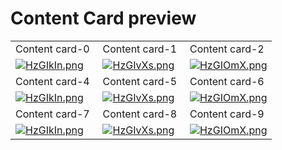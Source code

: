 # Content Card preview

<table>
  <tr>
    <td width="33.3333%" class="mb-11 mt-11">Content card-0</td>
    <td width="33.3333%" class="mb-11 mt-11">Content card-1</td>
    <td width="33.3333%" class="mb-11 mt-11" >Content card-2</td>
  </tr>

  <tr>
    <td width="33.3333%">
        <a href="https://github.com/Clueless-Community/seamless-ui/blob/main/Content%20Cards/src/content-card-1.html">
            <img src="https://i.postimg.cc/4452bkN2/Screenshot-2022-12-25-at-5-00-57-PM.png" alt="HzGIkIn.png" border="0">
        </a>
    </td>
    <td width="33.3333%">
        <a href="https://github.com/Clueless-Community/seamless-ui/blob/main/Content%20Cards/src/content-card-2.html">
            <img src="https://i.postimg.cc/sfkqwFkp/Screenshot-2022-12-25-at-5-08-10-PM.png" alt="HzGIvXs.png" border="0">
        </a>
    </td>
    <td width="33.3333%">
        <a href="https://github.com/Clueless-Community/seamless-ui/blob/main/Content%20Cards/src/content-card-3.html">
            <img src="https://i.postimg.cc/0Q3d5sYZ/Screenshot-2022-12-25-at-5-05-11-PM.png" alt="HzGIOmX.png" border="0">
        </a>
    </td>
  </tr>
<tr>
    <td width="33.3333%" >Content card-4</td>
    <td width="33.3333%" >Content card-5</td>
    <td width="33.3333%" >Content card-6</td>
  </tr>

  <tr>
    <td width="33.3333%">
        <a href="https://github.com/Clueless-Community/seamless-ui/blob/main/Content%20Cards/src/content-card-4.html">
            <img src="https://i.postimg.cc/5ttx5HG7/Screenshot-2022-12-25-at-5-11-12-PM.png" alt="HzGIkIn.png" border="0">
        </a>
    </td>
    <td width="33.3333%">
        <a href="https://github.com/Clueless-Community/seamless-ui/blob/main/Content%20Cards/src/content-card-5.html">
            <img src="https://i.postimg.cc/6pMKQW3d/Screenshot-2022-12-25-at-5-12-02-PM.png" alt="HzGIvXs.png" border="0">
        </a>
    </td>
    <td width="33.3333%">
        <a href="https://github.com/Clueless-Community/seamless-ui/blob/main/Content%20Cards/src/content-card-6.html">
            <img src="https://i.postimg.cc/bwVXhmCg/Screenshot-2022-12-25-at-5-12-31-PM.png" alt="HzGIOmX.png" border="0">
        </a>
    </td>
  </tr>

  <tr>
    <td width="33.3333%" >Content card-7</td>
    <td width="33.3333%" >Content card-8</td>
    <td width="33.3333%" >Content card-9</td>
  </tr>

  <tr>
    <td width="33.3333%">
        <a href="https://github.com/Clueless-Community/seamless-ui/blob/main/Content%20Cards/src/content-card-7.html">
            <img src="https://i.postimg.cc/y6RS350J/Screenshot-2022-12-25-at-5-13-06-PM.png" alt="HzGIkIn.png" border="0">
        </a>
    </td>
    <td width="33.3333%">
        <a href="https://github.com/Clueless-Community/seamless-ui/blob/main/Content%20Cards/src/content-card-8.html">
            <img src="https://i.postimg.cc/9MpKL17y/Screenshot-2022-12-25-at-5-16-28-PM.png" alt="HzGIvXs.png" border="0">
        </a>
    </td>
    <td width="33.3333%">
        <a href="https://github.com/Clueless-Community/seamless-ui/blob/main/Content%20Cards/src/content-card-9.html">
            <img src="https://i.postimg.cc/tT2v3TK5/Screenshot-2022-12-25-at-5-17-13-PM.png" alt="HzGIOmX.png" border="0">
        </a>
    </td>
  </tr>
  
   
</table>

